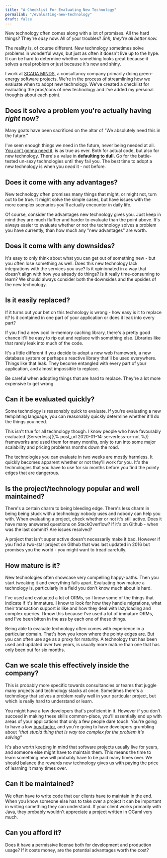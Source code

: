 ```yaml
---
title: "A Checklist For Evaluating New Technology"
permalink: "/evaluating-new-technology"
draft: false
---
```

New technology often comes along with a lot of promises. All the hard things? They're *easy* now. All of your troubles? *Shh, they're all better now.*

The reality is, of course different. New technology sometimes solve problems in wonderful ways, but just as often it doesn't live up to the hype. It can be hard to determine whether something looks great because it solves a real problem or just because it's new and shiny. 

I work at [SCADA MINDS](https://www.linkedin.com/company/scada-minds/), a consultancy company primarily doing green-energy software projects. We're in the process of streamlining how we evaluate when to adopt new technology. We've created a checklist for evaluating the pros/cons of new technology and I've added my personal thoughts about each point.


## Does it solve a problem you're actually having *right* now?
Many goats have been sacrificed on the altar of "We absolutely need this in the future."

I've seen enough things we need in the future, never being needed at all. [You ain't gonna need it](https://en.wikipedia.org/wiki/You_aren%27t_gonna_need_it), is as true as ever. Both for actual code, but also for new technology.  There's a value in **defaulting to dull.** Go for the battle-tested un-sexy technologies until they fail you. The best time to adopt a new technology is when you *need* it - not before.

## Does it come with any advantages?
New technology often promises many things that might, or might not, turn out to be true. It might solve the simple cases, but have issues with the more complex scenarios you'll actually encounter in daily life.

Of course, consider the advantages new technology gives you. Just keep in mind they are much fluffier and harder to evaluate than the point above. It's always easier to evaluate whether or not the technology solves a problem you have currently, than how much any "new advantages" are worth.

## Does it come with any downsides?
It's easy to only think about what you can get out of something new - but you often lose something as well. Does this new technology lack integrations with the services you use? Is it opinionated in a way that doesn't align with how you already do things? Is it really time-consuming to learn? We should always consider both the downsides and the upsides of the new technology.

## Is it easily replaced?
If it turns out your bet on this technology is wrong - how easy is it to replace it? Is it contained in one part of your application or does it leak into every part?
 
If you find a new cool in-memory caching library, there's a pretty good chance it'll be easy to rip out and replace with something else. Libraries like that rarely leak into much of the code.

It's a little different if you decide to adopt a new web framework, a new database system or perhaps a reactive library that'll be used everywhere.  Things like that leak. They become entangled with every part of your application, and almost impossible to replace. 

Be careful when adopting things that are hard to replace. They're a lot more expensive to get wrong.

## Can it be evaluated quickly?
Some technology is reasonably quick to evaluate. If you're evaluating a new templating language, you can reasonably quickly determine whether it'll do the things you need.

This isn't true for all technology though. I know people who have favourably evaluated [Serverless]({% post_url 2020-01-14-serverless-or-not %}) frameworks and used them for many months, only to run into some major scalability and pricing problems months down the road. 

The technologies you can evaluate in two weeks are mostly harmless. It quickly becomes apparent whether or not they'll work for you. It's the technologies that you have to use for six months before you find the pointy edges that are dangerous.  


## Is the project/technology popular and well maintained?
There's a certain charm to being bleeding edge. There's less charm in being being stuck with a technology nobody uses and nobody can help you with. When evaluating a project, check whether or not it's still active. Does it have many answered questions on StackOverflow? If it's on Github - when was the last commit? Are issues resolved?

A project that isn't super active doesn't necessarily make it bad. However if you find a two-star project on Github that was last updated in 2016 but promises you the world - you might want to tread carefully.  


## How mature is it?
New technologies often showcase very compelling happy-paths. Then you start tweaking it and everything falls apart. Evaluating how mature a technology is, particularly in a field you don't know much about is hard.

I've used and evaluated a lot of ORMs, so I know some of the things that indicate if it's immature. I know to look for how they handle migrations, what their transaction support is like and how they deal with lazyloading and complex queries. I know this because I've used a lot of immature ORMs, and I've been bitten in the ass by each one of these things.

Being able to evaluate technology often comes with experience in a particular domain. That's how you know where the pointy edges are. But you can often use age as a proxy for maturity. A technology that has been used and updated over two years, is usually more mature than one that has only been out for six months.


## Can we scale this effectively inside the company?
This is probably more specific towards consultancies or teams that juggle many projects and technology stacks at once. Sometimes there's a technology that solves a problem really well in your particular project, but which is really hard to understand or learn.

You might have a few developers that's proficient in it. However if you don't succeed in making these skills common-place, you'll essentially end up with areas of your applications that only a few people dare touch. You're going to have a low [bus-factor](https://en.wikipedia.org/wiki/Bus_factor), and you're going to have developers grumbling about *"that stupid thing that is way too complex for the problem it's solving"*

It's also worth keeping in mind that software projects usually live for years, and someone else might have to maintain them. This means the time to learn something new will probably have to be paid many times over. We should balance the rewards new technology gives us with paying the price of learning it many times over.


## Can it be maintained?
We often have to write code that our clients have to maintain in the end. When you know someone else has to take over a project it can be important in writing something they can understand. If your client works primarily with Java, they probably wouldn't appreciate a project written in OCaml very much.


## Can you afford it?
Does it have a permissive license both for development and production usage? If it costs money, are the potential advantages worth the cost?